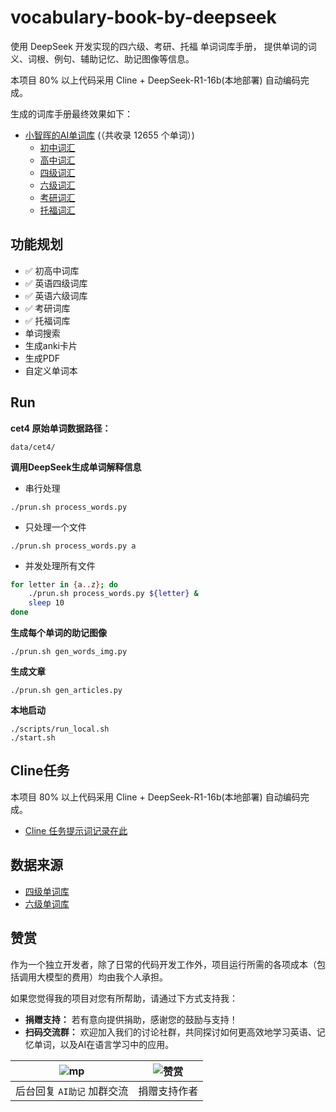 # vocabulary-book-by-deepseek

使用 DeepSeek 开发实现的四六级、考研、托福 单词词库手册， 提供单词的词义、词根、例句、辅助记忆、助记图像等信息。

本项目 80% 以上代码采用 Cline + DeepSeek-R1-16b(本地部署) 自动编码完成。

生成的词库手册最终效果如下：

- [小智晖的AI单词库](https://word.vxiaozhi.com/) (（共收录 12655 个单词）)
  - [初中词汇](https://word.vxiaozhi.com/2025/02/11/junior-a/)
  - [高中词汇](https://word.vxiaozhi.com/2025/02/11/senior-a/)
  - [四级词汇](https://word.vxiaozhi.com/2025/02/11/cet4-a/)
  - [六级词汇](https://word.vxiaozhi.com/2025/02/11/cet6-a/)
  - [考研词汇](https://word.vxiaozhi.com/2025/02/11/postgrad-a/)
  - [托福词汇](https://word.vxiaozhi.com/2025/02/11/toefl-a/)



## 功能规划

- ✅ 初高中词库
- ✅ 英语四级词库
- ✅ 英语六级词库
- ✅ 考研词库
- ✅ 托福词库
- 单词搜索
- 生成anki卡片
- 生成PDF
- 自定义单词本

## Run

**cet4 原始单词数据路径：**

```
data/cet4/
```

**调用DeepSeek生成单词解释信息**

- 串行处理

```
./prun.sh process_words.py
```

- 只处理一个文件

```
./prun.sh process_words.py a
```

- 并发处理所有文件

```bash
for letter in {a..z}; do 
    ./prun.sh process_words.py ${letter} &
    sleep 10
done
```

**生成每个单词的助记图像**

```
./prun.sh gen_words_img.py
```

**生成文章**

```
./prun.sh gen_articles.py
```

**本地启动**

```
./scripts/run_local.sh
./start.sh
```

## Cline任务

本项目 80% 以上代码采用 Cline + DeepSeek-R1-16b(本地部署) 自动编码完成。

-  [Cline 任务提示词记录在此](docs/cline_tasks.md)

## 数据来源

- [四级单词库](https://github.com/cuttlin/Vocabulary-of-CET-4)
- [六级单词库](https://github.com/KyleBing/english-vocabulary)

## 赞赏

作为一个独立开发者，除了日常的代码开发工作外，项目运行所需的各项成本（包括调用大模型的费用）均由我个人承担。

如果您觉得我的项目对您有所帮助，请通过下方式支持我：

- **捐赠支持：** 若有意向提供捐助，感谢您的鼓励与支持！
- **扫码交流群：** 欢迎加入我们的讨论社群，共同探讨如何更高效地学习英语、记忆单词，以及AI在语言学习中的应用。


|![mp](imgs/mp.png)|![赞赏](imgs/qr.png)|
|:-:|:-:|
|后台回复 `AI助记` 加群交流|捐赠支持作者|

